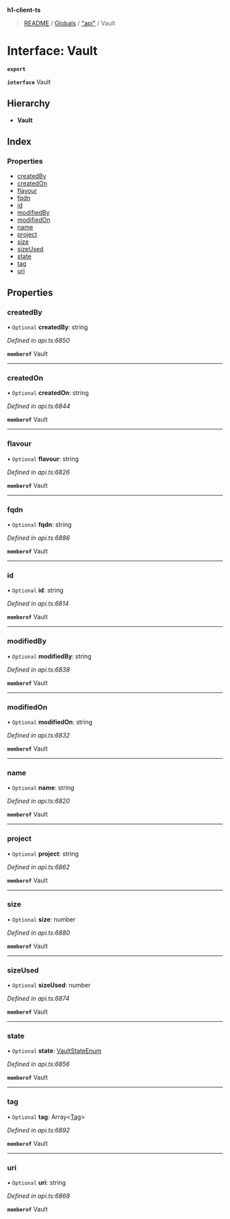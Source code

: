 **h1-client-ts**

> [README](../README.md) / [Globals](../globals.md) / ["api"](../modules/_api_.md) / Vault

# Interface: Vault

**`export`** 

**`interface`** Vault

## Hierarchy

* **Vault**

## Index

### Properties

* [createdBy](_api_.vault.md#createdby)
* [createdOn](_api_.vault.md#createdon)
* [flavour](_api_.vault.md#flavour)
* [fqdn](_api_.vault.md#fqdn)
* [id](_api_.vault.md#id)
* [modifiedBy](_api_.vault.md#modifiedby)
* [modifiedOn](_api_.vault.md#modifiedon)
* [name](_api_.vault.md#name)
* [project](_api_.vault.md#project)
* [size](_api_.vault.md#size)
* [sizeUsed](_api_.vault.md#sizeused)
* [state](_api_.vault.md#state)
* [tag](_api_.vault.md#tag)
* [uri](_api_.vault.md#uri)

## Properties

### createdBy

• `Optional` **createdBy**: string

*Defined in api.ts:6850*

**`memberof`** Vault

___

### createdOn

• `Optional` **createdOn**: string

*Defined in api.ts:6844*

**`memberof`** Vault

___

### flavour

• `Optional` **flavour**: string

*Defined in api.ts:6826*

**`memberof`** Vault

___

### fqdn

• `Optional` **fqdn**: string

*Defined in api.ts:6886*

**`memberof`** Vault

___

### id

• `Optional` **id**: string

*Defined in api.ts:6814*

**`memberof`** Vault

___

### modifiedBy

• `Optional` **modifiedBy**: string

*Defined in api.ts:6838*

**`memberof`** Vault

___

### modifiedOn

• `Optional` **modifiedOn**: string

*Defined in api.ts:6832*

**`memberof`** Vault

___

### name

• `Optional` **name**: string

*Defined in api.ts:6820*

**`memberof`** Vault

___

### project

• `Optional` **project**: string

*Defined in api.ts:6862*

**`memberof`** Vault

___

### size

• `Optional` **size**: number

*Defined in api.ts:6880*

**`memberof`** Vault

___

### sizeUsed

• `Optional` **sizeUsed**: number

*Defined in api.ts:6874*

**`memberof`** Vault

___

### state

• `Optional` **state**: [VaultStateEnum](../enums/_api_.vaultstateenum.md)

*Defined in api.ts:6856*

**`memberof`** Vault

___

### tag

• `Optional` **tag**: Array\<[Tag](_api_.tag.md)>

*Defined in api.ts:6892*

**`memberof`** Vault

___

### uri

• `Optional` **uri**: string

*Defined in api.ts:6868*

**`memberof`** Vault
